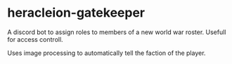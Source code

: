 # heracleion-gatekeeper

A discord bot to assign roles to members of a new world war roster.
Usefull for access controll.

Uses image processing to automatically tell the faction of the player.
